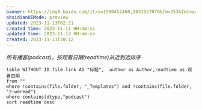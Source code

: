 ```yaml
---
banner: https://img0.baidu.com/it/u=1500452460,2031157870&fm=253&fmt=auto&app=138&f=JPEG?w=1111&h=500
obsidianUIMode: preview
updated: 2023-11-13T02:21
created time: 2023-11-11 HH:mm:ss
updated time: 2023-11-13 HH:mm:ss
created: 2023-11-11T20:12
---
```

*所有播客(podcast)，按观看日期(readtime)从近到远排序*


```dataview
table WITHOUT ID file.link AS "标题",  author as Author,readtime as 观看日期
from "" 
where !contains(file.folder, "_Templates") and !contains(file.folder, "2-weread")
where contains(dtype,"podcast")
sort readtime desc
```



